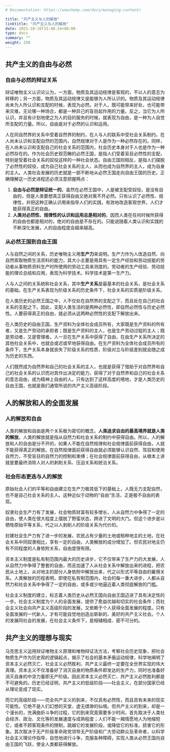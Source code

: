 ```yaml
---
# Documentation: https://wowchemy.com/docs/managing-content/

title: "共产主义与人的解放"
linktitle: "共产主义与人的解放"
date: 2021-10-16T15:48:14+08:00
type: docs
summary: ""
weight: 250
---
```


<!--more-->

## 共产主义的自由与必然

### 自由与必然的辩证关系

辩证唯物主义认识论认为，一方面，物质及其运动规律是客观的，不以人的意志为转移的；另一方面，物质及其运动规律又是能够为人所认识的。物质及其运动规律尚未为人所认识和支配的时候，表现为必然。对于人，既可能带来好处，也可能带来灾难，无论哪一种场合，都是一种异己的盲目起作用的力量。反之，当它为人所认识，并且有计划地使之为人的目的服务的时候，就表现为自由，是一种为人自觉所支配的力量。所以，自由是对于必然的认识和运用。

人在同自然界的关系中受着自然界的制约，在人与人的联系中受社会关系制约。在人尚未认识和支配自然的范围内，自然规律对于人是作为一种必然存在的。同样，在人尚未认识和支配自己的社会关系的范围内，社会历史本身对于人也是作为一种必然存在的。作为社会历史观范畴的必然王国，是指人们受着盲目必然性的支配，特别是受着社会关系的奴役这样的一种社会状态。自由王国则相反，是指人们摆脱了必然性的奴役，成为自己社会关系的主人，从而也成为自然界的主人，成为自身的主人。人类社会发展的历史就是一部不断地从必然王国走向自由王国的历史。正确理解这一历史进程还必须注意把握两点：

1. **自由与必然是辩证统一的**。虽然在必然王国中，人是被支配受奴役，是没有自由的，但是人类要想真正获得自由又绝对离不开必然。只有认识了必然性、规律性，并把这种正确认识用来指导人们的实践，有效地改造客观世界，人们才能获得真正的自由。
2. **人类对必然性、规律性的认识和运用总是相对的**，因而人类在任何时候所获得的自由也都是相对的，绝对的自由是不存在的。只能说随着人类认识和实践的不断深化发展，人的自由程度会越来越高。

### 从必然王国到自由王国

人与自然之间的关系，历史唯物主义用**生产力**来说明。生产力作为人改造自然、向自然索取物质生活资料的能力，其大小主要是用具有一定生产经验和劳动技能的劳动者从事物质资料生产时所使用的劳动工具来测度的。劳动者的生产经验、劳动技能的理论总结和应用，表现为科学技术。科学技术是第一生产力。

人与人之间的关系统称社会关系，其中**生产关系**是最基本的社会关系，是社会关系的基础。在生产关系表现为阶级关系的历史条件下，社会关系的实质是阶级关系。

在人类历史的必然王国之中，人不仅处在自然界的支配之下，而且处在自己的社会关系的支配之下。因此，支配人类生活的是两种必然性，即自然必然性与历史必然性。人要获得真正的自由，就必须从这两种必然性的支配下解放出来。

在人类历史的自由王国，生产资料为全体社会成员所有，大家既是生产资料的所有者，又是生产劳动的承担者；既是生产资料的主人，也是生产劳动过程的主人；既是劳动者，又是管理者。人一旦在生产关系中获得了自由，在由生产关系所决定的其他社会关系中，也就会或迟或早地获得自由。在生产资料为全体社会成员所有的条件下，生产关系本身就丧失了阶级关系的性质，阶级对立与阶级差别就会随之成为历史的东西。

人们既然成为自然界和自己的社会关系的主人，也就是获得了借助于对自然界和自己的社会关系的认识而对其作出决定的能力，获得了对于自然界和自己的社会关系的意志自由，成为精神上自由的人。只有达到了这样高度的境地，才是人类历史的自由王国，也就是我们通常所说的共产主义高级阶段。

## 人的解放和人的全面发展

### 人的解放和自由

人类的解放和自由是两个关系极为密切的概念。**人类追求自由的最高境界就是人类的解放**。人类的解放就是指从自然力和社会关系的制约中获得自由。所以，人的解放和人的自由是分不开的，如果人不能在自然规律和社会规律面前获得自由，人就不能获得真正的解放。在自然规律面前获得自由就必须能够认识自然、驾驭和使用自然力，不受盲目的自然力的控制和束缚；在社会规律面前获得自由，从根本上讲就是要最终消除人对人的剥削关系、压迫关系和统治关系。

### 社会形态更迭与人的解放

原始社会人们的平等和自由建立在生产力极其低下的基础上，人既无力支配自然，也不是自己社会关系的主人。这种近似于动物的“自由”生活，正是极不自由的表现。

奴隶社会生产力有了发展，社会物质财富有较多增长，人从自然力中争得了一定的自由，使人类在很大程度上摆脱了野蛮状态，跨进了文明的大门。但这个进步是以牺牲原始平等关系，代之以人剥削人的阶级关系为代价的。

封建社会生产力有了进一步的发展，农民占有少量的土地或租种地主的土地，在社会关系中同奴隶相比，享有一定的自由，人类解放的成分增加了。但农民对地主仍有不同程度的人身依附关系，自由度很有限。

资本主义制度是私有制范围内最大的历史进步，它不仅带来了生产力的大发展，人从自然力中争得了整套的自由，而且加速了人从社会关系中解放出来的进程，把农民从土地上，从对地主的部分人身依附中解放出来，代之以形式平等自由的雇佣关系。人类解放的历程表明，即使在私有制范围内，社会的每一重大进步，人都从自然力和社会关系中争得了一定的自由，或多或少地逼近着人类彻底解放的门槛。

社会主义制度的建立，标志着人类历史从必然王国向自由王国迈进了具有决定性的一步。社会主义制度为个人的全面发展，提供了愈益优越和切实的社会条件；而社会主义社会向共产主义高级阶段的发展，又依赖于个人获得全面发展的程度。只有全面发展的一代新人，才有可能自觉地创造出崭新的、美好的共产主义社会。个人的发展同社会的发展，在社会主义条件下，是相辅相成、密不可分的。

## 共产主义的理想与现实

马克思主义运用辩证唯物主义原理和唯物辩证法方法，考察社会历史现象，把社会物质生产作为历史观的逻辑起点，揭示了社会的基本矛盾运动规律，科学地阐明了资本主义必然灭亡、社会主义必然胜利、共产主义最终一定要在全世界实现的伟大真理。资本主义不仅准备好了消灭自身的物质条件即发达的生产力，同时也准备好消灭自身的中坚力量即无产阶级。因此资本主义必然灭亡、共产主义必然胜利都是不可避免的。历史已经证明，共产主义的低级阶段——社会主义，在部分国家已经从理论变成了现实。

而它的高级阶段——完全共产主义的到来，不仅具有必然性，而且具有未来的现实可能性。它绝不是人们幻想的天堂、虚无缥渺的仙境。但共产主义的到来，却是一个漫长的，充满曲折斗争的过程，它的到来究竟需要多少时间，首先取决于人类社会经济、政治、文化等的发展速度与成熟程度；人们不能一厢情愿地人为地缩短它，或者不顾客观条件的限制，跳越它的发展阶段，或降低它的标准，损害它的形象。其次取决于无产阶级革命政党领导无产阶级和广大劳动群众及革命者，以科学社会主义理论作指导，自觉地进行斗争，克服各种障碍，实现人类从必然王国向自由王国的飞跃，使全人类都获得解放。